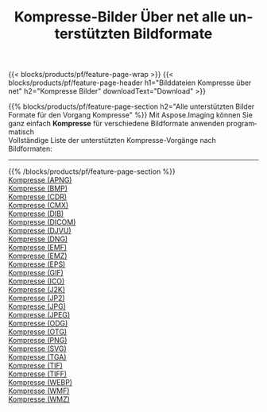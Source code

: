 ﻿---
title: Kompresse-Bilder Über net alle unterstützten Bildformate 
weight: 3920
url: /de/net/compress 
lang: de
langdirlevel: 2
locales: zh-hans,ja,it,ru,de,es,fr,nl,id,lt,pl,pt,vi,tr,ko,zh-hant,ar,hi,th,sv,cs,uk,he
description: Mit Aspose.Imaging können Sie ganz einfach Kompresse Bilder über net
---

{{< blocks/products/pf/feature-page-wrap >}}
{{< blocks/products/pf/feature-page-header h1="Bilddateien Kompresse über net" h2="Kompresse Bilder" downloadText="Download" >}}


{{% blocks/products/pf/feature-page-section  h2="Alle unterstützten Bilder Formate für den Vorgang Kompresse" %}}
Mit Aspose.Imaging können Sie ganz einfach **Kompresse** für verschiedene Bildformate anwenden programmatisch
<br/>
Vollständige Liste der unterstützten Kompresse-Vorgänge nach Bildformaten:
<hr/>
{{% /blocks/products/pf/feature-page-section %}}
<div class="container-fluid productfamilypage bg-gray">
    <div class="convertypes bg-gray agp-content section">
        <div class="container">
		<div class="row other-converters">
		    <div class='col-md-2 other-converter remove-lp remove-rp'><a href="/imaging/de/net/compress/apng" >Kompresse (APNG)</a></div><div class='col-md-2 other-converter remove-lp remove-rp'><a href="/imaging/de/net/compress/bmp" >Kompresse (BMP)</a></div><div class='col-md-2 other-converter remove-lp remove-rp'><a href="/imaging/de/net/compress/cdr" >Kompresse (CDR)</a></div><div class='col-md-2 other-converter remove-lp remove-rp'><a href="/imaging/de/net/compress/cmx" >Kompresse (CMX)</a></div><div class='col-md-2 other-converter remove-lp remove-rp'><a href="/imaging/de/net/compress/dib" >Kompresse (DIB)</a></div><div class='col-md-2 other-converter remove-lp remove-rp'><a href="/imaging/de/net/compress/dicom" >Kompresse (DICOM)</a></div><div class='col-md-2 other-converter remove-lp remove-rp'><a href="/imaging/de/net/compress/djvu" >Kompresse (DJVU)</a></div><div class='col-md-2 other-converter remove-lp remove-rp'><a href="/imaging/de/net/compress/dng" >Kompresse (DNG)</a></div><div class='col-md-2 other-converter remove-lp remove-rp'><a href="/imaging/de/net/compress/emf" >Kompresse (EMF)</a></div><div class='col-md-2 other-converter remove-lp remove-rp'><a href="/imaging/de/net/compress/emz" >Kompresse (EMZ)</a></div><div class='col-md-2 other-converter remove-lp remove-rp'><a href="/imaging/de/net/compress/eps" >Kompresse (EPS)</a></div><div class='col-md-2 other-converter remove-lp remove-rp'><a href="/imaging/de/net/compress/gif" >Kompresse (GIF)</a></div><div class='col-md-2 other-converter remove-lp remove-rp'><a href="/imaging/de/net/compress/ico" >Kompresse (ICO)</a></div><div class='col-md-2 other-converter remove-lp remove-rp'><a href="/imaging/de/net/compress/j2k" >Kompresse (J2K)</a></div><div class='col-md-2 other-converter remove-lp remove-rp'><a href="/imaging/de/net/compress/jp2" >Kompresse (JP2)</a></div><div class='col-md-2 other-converter remove-lp remove-rp'><a href="/imaging/de/net/compress/jpg" >Kompresse (JPG)</a></div><div class='col-md-2 other-converter remove-lp remove-rp'><a href="/imaging/de/net/compress/jpeg" >Kompresse (JPEG)</a></div><div class='col-md-2 other-converter remove-lp remove-rp'><a href="/imaging/de/net/compress/odg" >Kompresse (ODG)</a></div><div class='col-md-2 other-converter remove-lp remove-rp'><a href="/imaging/de/net/compress/otg" >Kompresse (OTG)</a></div><div class='col-md-2 other-converter remove-lp remove-rp'><a href="/imaging/de/net/compress/png" >Kompresse (PNG)</a></div><div class='col-md-2 other-converter remove-lp remove-rp'><a href="/imaging/de/net/compress/svg" >Kompresse (SVG)</a></div><div class='col-md-2 other-converter remove-lp remove-rp'><a href="/imaging/de/net/compress/tga" >Kompresse (TGA)</a></div><div class='col-md-2 other-converter remove-lp remove-rp'><a href="/imaging/de/net/compress/tif" >Kompresse (TIF)</a></div><div class='col-md-2 other-converter remove-lp remove-rp'><a href="/imaging/de/net/compress/tiff" >Kompresse (TIFF)</a></div><div class='col-md-2 other-converter remove-lp remove-rp'><a href="/imaging/de/net/compress/webp" >Kompresse (WEBP)</a></div><div class='col-md-2 other-converter remove-lp remove-rp'><a href="/imaging/de/net/compress/wmf" >Kompresse (WMF)</a></div><div class='col-md-2 other-converter remove-lp remove-rp'><a href="/imaging/de/net/compress/wmz" >Kompresse (WMZ)</a></div>
                </div>
        </div>
    </div>
</div>
<br/>
